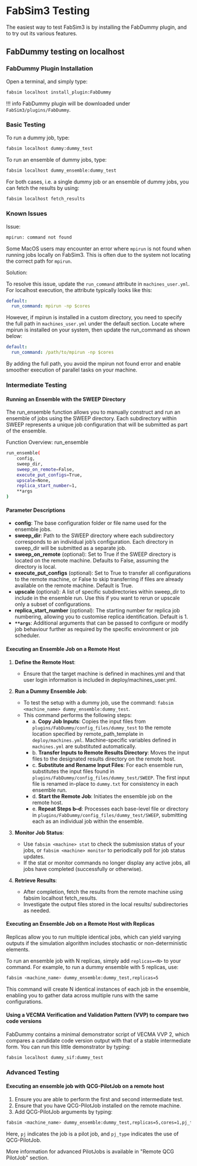 # FabSim3 Testing

The easiest way to test FabSim3 is by installing the FabDummy plugin, and to try out its various features.

## FabDummy testing on localhost

### FabDummy Plugin Installation

Open a terminal, and simply type:
```sh
fabsim localhost install_plugin:FabDummy
```
!!! info
	FabDummy plugin will be downloaded under `FabSim3/plugins/FabDummy`.

### Basic Testing

To run a dummy job, type:

```sh
fabsim localhost dummy:dummy_test
```

To run an ensemble of dummy jobs, type:

```sh
fabsim localhost dummy_ensemble:dummy_test
```

For both cases, i.e. a single dummy job or an ensemble of dummy jobs, you can fetch the results by using:

```sh
fabsim localhost fetch_results
```

### Known Issues

Issue:

```bash
mpirun: command not found
```

Some MacOS users may encounter an error where `mpirun` is not found when running jobs locally on FabSim3. This is often due to the system not locating the correct path for `mpirun`.

Solution:

To resolve this issue, update the `run_command` attribute in `machines_user.yml`. For localhost execution, the attribute typically looks like this:

```yaml
default:
  run_command: mpirun -np $cores
```

However, if mpirun is installed in a custom directory, you need to specify the full path in `machines_user.yml` under the default section. Locate where mpirun is installed on your system, then update the run_command as shown below:

```yaml
default:
  run_command: /path/to/mpirun -np $cores
```

By adding the full path, you avoid the mpirun not found error and enable smoother execution of parallel tasks on your machine.

### Intermediate Testing

#### Running an Ensemble with the SWEEP Directory

The run_ensemble function allows you to manually construct and run an ensemble of jobs using the SWEEP directory. Each subdirectory within SWEEP represents a unique job configuration that will be submitted as part of the ensemble.

Function Overview: run_ensemble

```bash
run_ensemble(
    config,
    sweep_dir,
    sweep_on_remote=False,
    execute_put_configs=True,
    upscale=None,
    replica_start_number=1,
    **args
)
```

#### Parameter Descriptions

- **config**: The base configuration folder or file name used for the ensemble jobs.
- **sweep_dir**: Path to the SWEEP directory where each subdirectory corresponds to an individual job’s configuration. Each directory in sweep_dir will be submitted as a separate job.
- **sweep_on_remote** (optional): Set to True if the SWEEP directory is located on the remote machine. Defaults to False, assuming the directory is local.
- **execute_put_configs** (optional): Set to True to transfer all configurations to the remote machine, or False to skip transferring if files are already available on the remote machine. Default is True.
- **upscale** (optional): A list of specific subdirectories within sweep_dir to include in the ensemble run. Use this if you want to rerun or upscale only a subset of configurations.
- **replica_start_number** (optional): The starting number for replica job numbering, allowing you to customise replica identification. Default is 1.
- **`**args`**: Additional arguments that can be passed to configure or modify job behaviour further as required by the specific environment or job scheduler.

#### Executing an Ensemble Job on a Remote Host

1. **Define the Remote Host**:
    - Ensure that the target machine is defined in machines.yml and that user login information is included in deploy/machines_user.yml.

2. **Run a Dummy Ensemble Job**:
    - To test the setup with a dummy job, use the command: `fabsim <machine_name> dummy_ensemble:dummy_test`.
    - This command performs the following steps:
      - a. **Copy Job Inputs**: Copies the input files from `plugins/FabDummy/config_files/dummy_test` to the remote location specified by remote_path_template in `deploy/machines.yml`. Machine-specific variables defined in `machines.yml` are substituted automatically.
      - b. **Transfer Inputs to Remote Results Directory**: Moves the input files to the designated results directory on the remote host.
      - c. **Substitute and Rename Input Files**: For each ensemble run, substitutes the input files found in `plugins/FabDummy/config_files/dummy_test/SWEEP`. The first input file is renamed in-place to `dummy.txt` for consistency in each ensemble run.
      - d. **Start the Remote Job**: Initiates the ensemble job on the remote host.
      - e. **Repeat Steps b–d**: Processes each base-level file or directory in `plugins/FabDummy/config_files/dummy_test/SWEEP`, submitting each as an individual job within the ensemble.

3. **Monitor Job Status**:
    - Use `fabsim <machine> stat` to check the submission status of your jobs, or `fabsim <machine> monitor` to periodically poll for job status updates.
    - If the stat or monitor commands no longer display any active jobs, all jobs have completed (successfully or otherwise).

4. **Retrieve Results**:
    - After completion, fetch the results from the remote machine using fabsim localhost fetch_results.
    - Investigate the output files stored in the local results/ subdirectories as needed.

#### Executing an Ensemble Job on a Remote Host with Replicas

Replicas allow you to run multiple identical jobs, which can yield varying outputs if the simulation algorithm includes stochastic or non-deterministic elements.

To run an ensemble job with N replicas, simply add `replicas=<N>` to your command. For example, to run a dummy ensemble with 5 replicas, use:

```bash
fabsim <machine_name> dummy_ensemble:dummy_test,replicas=5
```

This command will create N identical instances of each job in the ensemble, enabling you to gather data across multiple runs with the same configurations.

#### Using a VECMA Verification and Validation Pattern (VVP) to compare two code versions

FabDummy contains a minimal demonstrator script of VECMA VVP 2, which compares a candidate code version output with that of a stable intermediate form. You can run this little demonstrator by typing:

`fabsim localhost dummy_sif:dummy_test`

### Advanced Testing

#### Executing an ensemble job with QCG-PilotJob on a remote host

1. Ensure you are able to perform the first and second intermediate test.
2. Ensure that you have QCG-PilotJob installed on the remote machine.
3. Add QCG-PilotJob arguments by typing:

```sh
fabsim <machine_name> dummy_ensemble:dummy_test,replicas=5,cores=1,pj_type=qcg,venv=true
```

Here, `pj` indicates the job is a pilot job, and `pj_type` indicates the use of QCG-PilotJob.

More information for advanced PilotJobs is available in "Remote QCG PilotJob" section.
